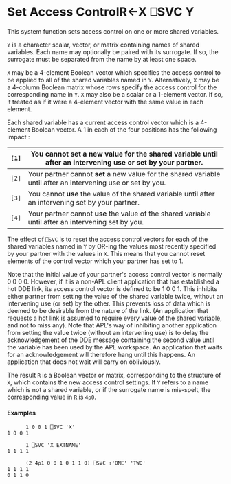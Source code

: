 




<h1 class="heading"><span class="name">Set Access Control</span><span class="command">R←X ⎕SVC Y</span></h1>

This system function sets access control on one or more shared variables.


`Y` is a character scalar, vector, or matrix containing names of shared variables.  Each name may optionally be paired with its surrogate.  If so, the surrogate must be separated from the name by at least one space.


`X` may be a 4-element Boolean vector which specifies the access control to be applied to all of the shared variables named in `Y`.  Alternatively, `X` may be a 4-column Boolean matrix whose rows specify the access control for the corresponding name in `Y`.  `X` may also be a scalar or a 1-element vector.  If so, it treated as if it were a 4-element vector with the same value in each element.



Each shared variable has a current access control vector which is a 4-element Boolean vector.  A 1 in each of the four positions has the following impact :


| `[1]` | You cannot **set** a new value for the shared variable until after an intervening use or set by your partner. |
| --- | ---  |
| `[2]` | Your partner cannot **set** a new value for the shared variable until after an intervening use or set by you. |
| `[3]` | You cannot **use** the value of the shared variable until after an intervening set by your partner. |
| `[4]` | Your partner cannot **use** the value of the shared variable until after an intervening set by you. |


The effect of `⎕SVC` is to reset the access control vectors for each of the shared variables named in `Y` by OR-ing the values most recently specified by your partner with the values in `X`.  This means that you cannot reset elements of the control vector which your partner has set to 1.


Note that the initial value of your partner's access control vector is normally 0 0 0 0.  However, if it is a non-APL client application that has established a hot DDE link, its access control vector is defined to be 1 0 0 1.  This inhibits either partner from setting the value of the shared variable twice, without an intervening use (or set) by the other.  This prevents loss of data which is deemed to be desirable from the nature of the link.  (An application that requests a hot link is assumed to require every value of the shared variable, and not to miss any).  Note that APL's way of inhibiting another application from setting the value twice (without an intervening use) is to delay the acknowledgement of the DDE message containing the second value until the variable has been used by the APL workspace.  An application that waits for an acknowledgement will therefore hang until this happens.  An application that does not wait will carry on obliviously.


The result `R` is a Boolean vector or matrix, corresponding to the structure of `X`, which contains the new access control settings.  If `Y` refers to a name which is not a shared variable, or if the surrogate name is mis-spelt, the corresponding value in `R` is `4⍴0`.

#### Examples
```apl
      1 0 0 1 ⎕SVC 'X'
1 0 0 1
 
      1 ⎕SVC 'X EXTNAME'
1 1 1 1
 
      (2 4⍴1 0 0 1 0 1 1 0) ⎕SVC ↑'ONE' 'TWO'
1 1 1 1
0 1 1 0
```


